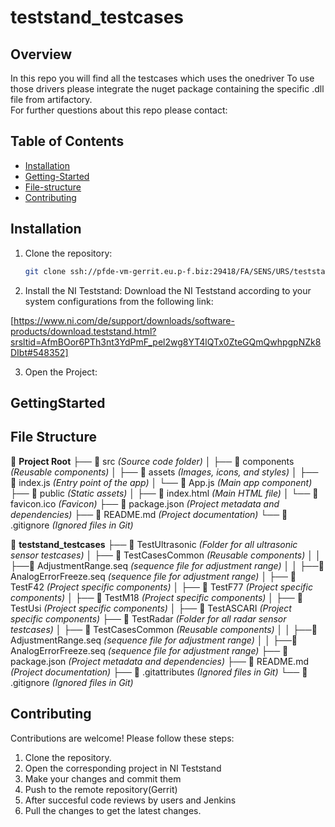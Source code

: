 # teststand_testcases

## Overview
In this repo you will find all the testcases which uses the onedriver 
To use those drivers please integrate the nuget package containing the specific .dll file from artifactory. <br/> 
For further questions about this repo please contact:<br/>  

## Table of Contents
- [Installation](#Installation)
- [Getting-Started](#Getting-Started)
- [File-structure](#File-structure)
- [Contributing](#contributing)

## Installation
1. Clone the repository:

   ```sh
   git clone ssh://pfde-vm-gerrit.eu.p-f.biz:29418/FA/SENS/URS/teststand_testcases
   ```

2. Install the NI Teststand:
Download the NI Teststand according to your system configurations from the following link:

[https://www.ni.com/de/support/downloads/software-products/download.teststand.html?srsltid=AfmBOor6PTh3nt3YdPmF_pel2wg8YT4lQTx0ZteGQmQwhpgpNZk8DIbt#548352]

3. Open the Project:


## GettingStarted


## File Structure
📂 **Project Root**
├── 📂 src  *(Source code folder)*
│   ├── 📂 components  *(Reusable components)*
│   ├── 📂 assets  *(Images, icons, and styles)*
│   ├── 📄 index.js  *(Entry point of the app)*
│   └── 📄 App.js  *(Main app component)*
├── 📂 public  *(Static assets)*
│   ├── 📄 index.html  *(Main HTML file)*
│   └── 📄 favicon.ico  *(Favicon)*
├── 📄 package.json  *(Project metadata and dependencies)*
├── 📄 README.md  *(Project documentation)*
└── 📄 .gitignore  *(Ignored files in Git)*

📂 **teststand_testcases**
├── 📂 TestUltrasonic  *(Folder for all ultrasonic sensor testcases)*
│   ├── 📂 TestCasesCommon  *(Reusable components)*
│   │   ├──📄 AdjustmentRange.seq  *(sequence file for adjustment range)*
│   │   ├──📄 AnalogErrorFreeze.seq  *(sequence file for adjustment range)*
│   ├── 📂 TestF42  *(Project specific components)*
│   ├── 📂 TestF77  *(Project specific components)*
│   ├── 📂 TestM18  *(Project specific components)*
│   ├── 📂 TestUsi  *(Project specific components)*
│   ├── 📂 TestASCARI  *(Project specific components)*
├── 📂 TestRadar  *(Folder for all radar sensor testcases)*
│   ├── 📂 TestCasesCommon  *(Reusable components)*
│   │   ├──📄 AdjustmentRange.seq  *(sequence file for adjustment range)*
│   │   ├──📄 AnalogErrorFreeze.seq  *(sequence file for adjustment range)*
├── 📄 package.json  *(Project metadata and dependencies)*
├── 📄 README.md  *(Project documentation)*
├── 📄 .gitattributes  *(Ignored files in Git)*
└── 📄 .gitignore  *(Ignored files in Git)*

## Contributing
Contributions are welcome! Please follow these steps:
1. Clone the repository.
2. Open the corresponding project in NI Teststand
3. Make your changes and commit them
4. Push to the remote repository(Gerrit)
5. After succesful code reviews by users and Jenkins
5. Pull the changes to get the latest changes.
